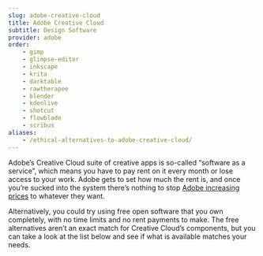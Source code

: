 ```yaml
---
slug: adobe-creative-cloud
title: Adobe Creative Cloud
subtitle: Design Software
provider: adobe
order: 
    - gimp
    - glimpse-editor
    - inkscape
    - krita
    - darktable
    - rawtherapee
    - blender
    - kdenlive
    - shotcut
    - flowblade
    - scribus
aliases:
    - /ethical-alternatives-to-adobe-creative-cloud/
---
```


Adobe’s Creative Cloud suite of creative apps is so-called “software as a service”, which means you have to pay rent on it every month or lose access to your work. Adobe gets to set how much the rent is, and once you’re sucked into the system there’s nothing to stop [Adobe increasing prices][adobe-prices] to whatever they want.

Alternatively, you could try using free open software that you own completely, with no time limits and no rent payments to make. The free alternatives aren’t an exact match for Creative Cloud’s components, but you can take a look at the list below and see if what is available matches your needs.

[adobe-prices]: https://www.gizmodo.com.au/2017/05/creative-cloud-keeps-getting-more-expensive-in-australia/